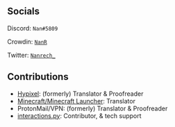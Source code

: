 ## Socials
Discord: `Nan#5809`

Crowdin: [`NanR`](crowdin.com/profile/NanR)

Twitter: [`Nanrech_`](twitter.com/Nanrech_)

## Contributions
- [Hypixel](): (formerly) Translator & Proofreader 
- [Minecraft/Minecraft Launcher](): Translator
- ProtonMail/VPN: (formerly) Translator & Proofreader
- [interactions.py](https://github.com/interactions-py/): Contributor, & tech support

<!---
Nanrech/Nanrech is a ✨ special ✨ repository because its `README.md` (this file) appears on your GitHub profile.
You can click the Preview link to take a look at your changes.
--->
